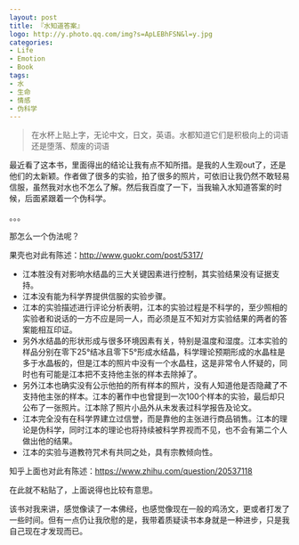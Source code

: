 ```yaml
---
layout: post
title: 『水知道答案』
logo: http://y.photo.qq.com/img?s=ApLEBhFSN&l=y.jpg
categories:
- Life
- Emotion
- Book
tags:
- 水
- 生命
- 情感
- 伪科学
---
```


> 在水杯上贴上字，无论中文，日文，英语。水都知道它们是积极向上的词语还是堕落、颓废的词语  

最近看了这本书，里面得出的结论让我有点不知所措。是我的人生观out了，还是他们的太新颖。作者做了很多的实验，拍了很多的照片，可依旧让我仍然不敢轻易信服，虽然我对水也不怎么了解。然后我百度了一下，当我输入水知道答案的时候，后面紧跟着一个伪科学。    

。。。  

那怎么一个伪法呢？  

果壳也对此有陈述：<http://www.guokr.com/post/5317/>  

- 江本胜没有对影响水结晶的三大关键因素进行控制，其实验结果没有证据支持。
- 江本没有能为科学界提供信服的实验步骤。
- 江本的实验描述进行评论分析表明，江本的实验过程是不科学的，至少照相的实验者和说话的一方不应是同一人，而必须是互不知对方实验结果的两者的答案能相互印证。
- 另外水结晶的形状形成与很多环境因素有关，特别是温度和湿度。江本实验的样品分别在零下25°结冰且零下5°形成水结晶，科学理论预期形成的水晶柱是多于水晶板的，但是江本的照片中没有一个水晶柱，这是非常令人怀疑的，同时也有可能是江本把不支持他主张的样本去除掉了。
- 另外江本也确实没有公示他拍的所有样本的照片，没有人知道他是否隐藏了不支持他主张的样本。江本的著作中也曾提到一次100个样本的实验，最后却只公布了一张照片。江本除了照片小品外从未发表过科学报告及论文。
- 江本完全没有在科学界建立过信誉，而是靠他的主张进行商品销售。江本的理论是伪科学，同时江本的理论也将持续被科学界视而不见，也不会有第二个人做出他的结果。
- 江本的实验与道教符咒术有共同之处，具有宗教倾向性。  

知乎上面也对此有陈述：<https://www.zhihu.com/question/20537118>  

在此就不粘贴了，上面说得也比较有意思。  

该书对我来讲，感觉像读了一本佛经，也感觉像现在一般的鸡汤文，更或者打发了一些时间。但有一点仍让我欣慰的是，我带着质疑读书本身就是一种进步，只是我自己现在才发现而已。